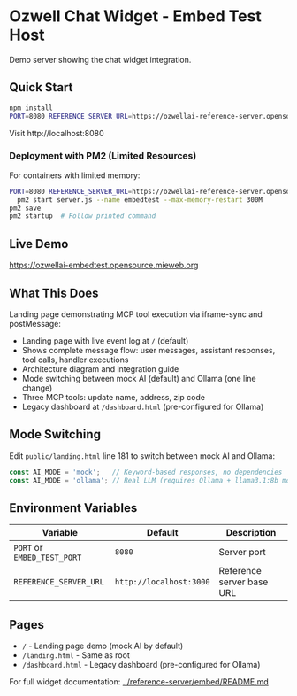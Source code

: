 # Ozwell Chat Widget - Embed Test Host

Demo server showing the chat widget integration.

## Quick Start

```bash
npm install
PORT=8080 REFERENCE_SERVER_URL=https://ozwellai-reference-server.opensource.mieweb.org npm start
```

Visit http://localhost:8080

### Deployment with PM2 (Limited Resources)

For containers with limited memory:

```bash
PORT=8080 REFERENCE_SERVER_URL=https://ozwellai-reference-server.opensource.mieweb.org \
  pm2 start server.js --name embedtest --max-memory-restart 300M
pm2 save
pm2 startup  # Follow printed command
```

## Live Demo

https://ozwellai-embedtest.opensource.mieweb.org

## What This Does

Landing page demonstrating MCP tool execution via iframe-sync and postMessage:
- Landing page with live event log at `/` (default)
- Shows complete message flow: user messages, assistant responses, tool calls, handler executions
- Architecture diagram and integration guide
- Mode switching between mock AI (default) and Ollama (one line change)
- Three MCP tools: update name, address, zip code
- Legacy dashboard at `/dashboard.html` (pre-configured for Ollama)

## Mode Switching

Edit `public/landing.html` line 181 to switch between mock AI and Ollama:

```javascript
const AI_MODE = 'mock';   // Keyword-based responses, no dependencies
const AI_MODE = 'ollama'; // Real LLM (requires Ollama + llama3.1:8b model)
```

## Environment Variables

| Variable | Default | Description |
|----------|---------|-------------|
| `PORT` or `EMBED_TEST_PORT` | `8080` | Server port |
| `REFERENCE_SERVER_URL` | `http://localhost:3000` | Reference server base URL |

## Pages

- `/` - Landing page demo (mock AI by default)
- `/landing.html` - Same as root
- `/dashboard.html` - Legacy dashboard (pre-configured for Ollama)

For full widget documentation: [../reference-server/embed/README.md](../reference-server/embed/README.md)
